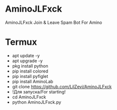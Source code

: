 # AminoJLFxck
AminoJLFxck Join &amp; Leave Spam Bot For Amino


# Termux
- apt update -y
- apt upgrade -y
- pkg install python
- pip install colored
- pip install pyfiglet
- pip install AminoLab
- git clone https://github.com/LilZevi/AminoJLFxck
- !Для запуска/For starting!
- cd AminoJLFxck
- python AminoJLFxck.py
